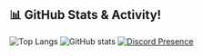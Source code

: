 ## 📊 GitHub Stats & Activity!

![Top Langs](https://github-readme-stats.vercel.app/api/top-langs/?username=tandstik&layout=compact&theme=radical)
![GitHub stats](https://github-readme-stats.vercel.app/api?username=tandstik&show_icons=true&theme=radical)
[![Discord Presence](https://lanyard.cnrad.dev/api/1029397778771738625)](https://discord.com/users/1029397778771738625)

